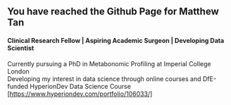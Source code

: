 ## You have reached the Github Page for Matthew Tan
#### Clinical Research Fellow | Aspiring Academic Surgeon | Developing Data Scientist

Currently pursuing a PhD in Metabonomic Profiling at Imperial College London
<br> Developing my interest in data science through online courses and DfE-funded HyperionDev Data Science Course [https://www.hyperiondev.com/portfolio/106033/]
